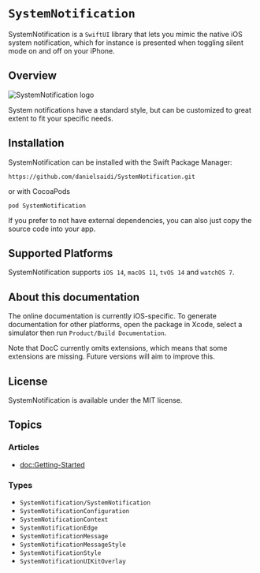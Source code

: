 # ``SystemNotification``

SystemNotification is a `SwiftUI` library that lets you mimic the native iOS system notification, which for instance is presented when toggling silent mode on and off on your iPhone.



## Overview

![SystemNotification logo](Logo.png)

System notifications have a standard style, but can be customized to great extent to fit your specific needs.



## Installation

SystemNotification can be installed with the Swift Package Manager:

```
https://github.com/danielsaidi/SystemNotification.git
```

or with CocoaPods

```
pod SystemNotification
```

If you prefer to not have external dependencies, you can also just copy the source code into your app.



## Supported Platforms

SystemNotification supports `iOS 14`, `macOS 11`, `tvOS 14` and `watchOS 7`.



## About this documentation

The online documentation is currently iOS-specific. To generate documentation for other platforms, open the package in Xcode, select a simulator then run `Product/Build Documentation`.

Note that DocC currently omits extensions, which means that some extensions are missing. Future versions will aim to improve this.



## License

SystemNotification is available under the MIT license.



## Topics

### Articles

- <doc:Getting-Started>

### Types

- ``SystemNotification/SystemNotification``
- ``SystemNotificationConfiguration``
- ``SystemNotificationContext``
- ``SystemNotificationEdge``
- ``SystemNotificationMessage``
- ``SystemNotificationMessageStyle``
- ``SystemNotificationStyle`` 
- ``SystemNotificationUIKitOverlay`` 
